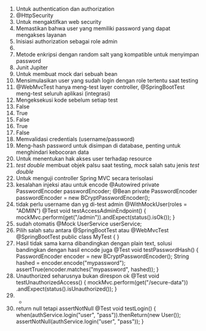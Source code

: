 1. Untuk authentication dan authorization
2. @HttpSecurity
3. Untuk mengaktifkan web security
4. Memastikan bahwa user yang memiliki password yang dapat mengakses layanan
5. Inisiasi authorization sebagai role admin 
6. 
7. Metode enkripsi dengan random salt yang kompatible untuk menyimpan password
8. Junit Jupiter
9. Untuk membuat mock dari sebuah bean
10. Mensimulasikan user yang sudah login dengan role tertentu saat testing
11. @WebMvcTest hanya meng-test layer controller, @SpringBootTest meng-test seluruh aplikasi (integrasi)
12. Mengeksekusi kode sebelum setiap test 
13. False
14. True
15. False
16. True
17. False
18. Memvalidasi credentials (username/password) 
19. Meng-hash password untuk disimpan di database, penting untuk menghindari kebocoran data
20. Untuk menentukan hak akses user terhadap resource
21. _test double_ membuat objek palsu saat testing, _mock_ salah satu jenis _test double_
22. Untuk menguji controller Spring MVC secara terisolasi 
23. kesalahan injeksi atau untuk encode
@Autowired
private PasswordEncoder passwordEncoder;
@Bean
private PasswordEncoder passwordEncoder = new BCryptPasswordEncoder();
24. tidak perlu username dan yg di-test admin
@WithMockUser(roles = "ADMIN")
@Test
void testAccessAdminEndpoint() {
    mockMvc.perform(get("/admin")).andExpect(status().isOk());
}
25. sudah otomatis
@Mock
UserService userService;
26. Pilih salah satu antara @SpringBootTest atau @WebMvcTest
@SpringBootTest
public class MyTest {
}
27. Hasil tidak sama karna dibandingkan dengan plain text, solusi bandingkan dengan hasil encode juga
@Test
void testPasswordHash() {
    PasswordEncoder encoder = new BCryptPasswordEncoder();
    String hashed = encoder.encode("mypassword");
    assertTrue(encoder.matches("mypassword", hashed));
}
28. Unauthorized seharusnya bukan direspon ok
@Test
void testUnauthorizedAccess() {
    mockMvc.perform(get("/secure-data"))
           .andExpect(status().isUnauthorized());
} 
29. -
30. return null tetapi assertNotNull
@Test
void testLogin() {
    when(authService.login("user", "pass")).thenReturn(new User());
    assertNotNull(authService.login("user", "pass"));
}